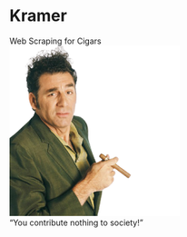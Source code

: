 # Kramer
Web Scraping for Cigars<br>
![Kramer](kramer_300x300.png "Kramer")<br>
“You contribute nothing to society!”